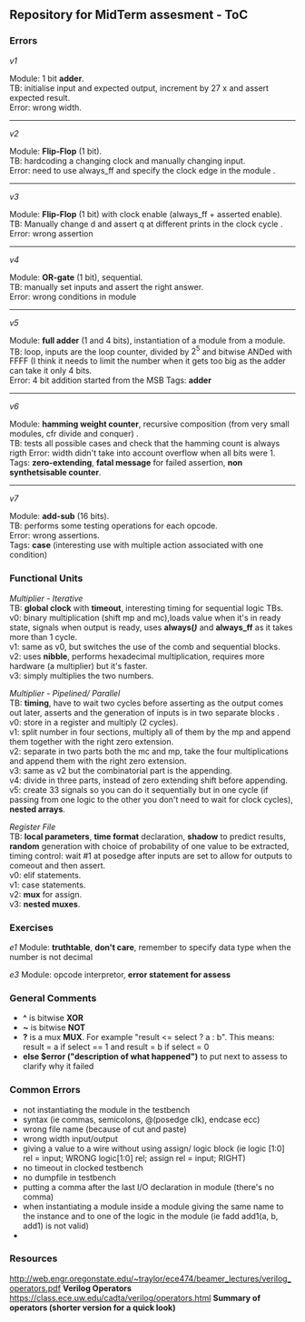 ## Repository for MidTerm assesment  -  ToC

### Errors  
*v1*

Module: 1 bit **adder**.<br>
TB: initialise input and expected output, increment by 27 x and assert expected result.<br>
Error: wrong width.<br>
***
*v2*

Module: **Flip-Flop** (1 bit).<br>
TB: hardcoding a changing clock and manually changing input.<br>
Error: need to use always_ff and specify the clock edge in the module .<br>
***
*v3*

Module: **Flip-Flop** (1 bit) with clock enable (always_ff + asserted enable).<br>
TB: Manually change d and assert q at different prints in the clock cycle .<br>
Error: wrong assertion
***
*v4*

Module: **OR-gate** (1 bit), sequential.<br>
TB: manually set inputs and assert the right answer.<br>
Error: wrong conditions in module
***
*v5*

Module: **full adder** (1 and 4 bits), instantiation of a module from a module.<br>
TB: loop, inputs are the loop counter, divided by $2^5$ and bitwise ANDed with FFFF (I think it needs to limit the number when it gets too big as the adder can take it only 4 bits.<br>
Error: 4 bit addition started from the MSB
Tags: **adder**
***
*v6*

Module: **hamming weight counter**, recursive composition (from very small modules, cfr divide and conquer) .<br>
TB: tests all possible cases and check that the hamming count is always rigth
Error: width didn't take into account overflow when all bits were 1.<br>
Tags: **zero-extending**, **fatal message** for failed assertion, **non synthetsisable counter**.<br>
***
*v7*

Module: **add-sub** (16 bits).<br>
TB: performs some testing operations for each opcode.<br>
Error: wrong assertions.<br>
Tags: **case** (interesting use with multiple action associated with one condition)

### Functional Units
*Multiplier - Iterative* <br>
TB: **global clock** with **timeout**, interesting timing for sequential logic TBs.<br>
v0: binary multiplication (shift mp and mc),loads value when it's in ready state, signals when output is ready, uses **always(*)*** and **always_ff** as it takes more than 1 cycle.<br>
v1: same as v0, but switches the use of the comb and sequential blocks.<br>
v2: uses **nibble**, performs hexadecimal multiplication, requires more hardware (a multiplier) but it's faster.<br>
v3: simply multiplies the two numbers.<br>

*Multiplier - Pipelined/ Parallel* <br>
TB: **timing**, have to wait two cycles before asserting as the output comes out later, asserts and the generation of inputs is in two separate blocks .<br>
v0: store in a register and multiply (2 cycles).<br>
v1: split number in four sections, multiply all of them by the mp and append them together with the right zero extension.<br>
v2: separate in two parts both the mc and mp, take the four multiplications and append them with the right zero extension.<br>
v3: same as v2 but the combinatorial part is the appending.<br> 
v4: divide in three parts, instead of zero extending shift before appending.<br>
v5: create 33 signals so you can do it sequentially but in one cycle (if passing from one logic to the other you don't need to wait for clock cycles), **nested arrays**.<br> 

*Register File* <br>
TB: **local parameters**, **time format** declaration, **shadow** to predict results, **random** generation with choice of probability of one value to be extracted, timing control: wait #1 at posedge after inputs are set to allow for outputs to comeout and then assert.<br>
v0: elif statements.<br>
v1: case statements.<br>
v2: **mux** for assign.<br>
v3: **nested muxes**.<br>

### Exercises
*e1*
Module: **truthtable**, **don't care**, remember to specify data type when the number is not decimal

*e3*
Module: opcode interpretor, **error statement for assess** 

### General Comments 
- **^** is bitwise **XOR**
- **~** is bitwise **NOT**
- **?** is a mux **MUX**. For example "result <= select ? a : b". This means: result = a if select == 1 and result = b if select = 0
- **else $error ("description of what happened")** to put next to assess to clarify why it failed

### Common Errors 
- not instantiating the module in the testbench
- syntax (ie commas, semicolons, @(posedge clk), endcase ecc) 
- wrong file name (because of cut and paste)
- wrong width input/output
- giving a value to a wire without using assign/ logic block (ie logic [1:0] rel = input; WRONG   logic[1:0] rel;  assign rel = input; RIGHT) 
- no timeout in clocked testbench 
- no dumpfile in testbench 
- putting a comma after the last I/O declaration in module (there's no comma)
- when instantiating a module inside a module giving the same name to the instance and to one of the logic in the module (ie fadd add1(a, b, add1) is not valid) 
- 

### Resources 
http://web.engr.oregonstate.edu/~traylor/ece474/beamer_lectures/verilog_operators.pdf    **Verilog Operators**
https://class.ece.uw.edu/cadta/verilog/operators.html **Summary of operators (shorter version for a quick look)**






